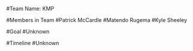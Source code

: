 #Team Name: KMP

#Members in Team
	#Patrick McCardle
	#Matendo Rugema
	#Kyle Sheeley

#Goal
	#Unknown

#Timeline
	#Unknown
